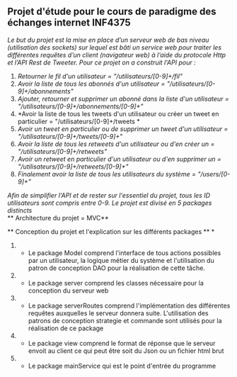 ## Projet d'étude pour le cours de paradigme des échanges internet INF4375

*Le but du projet est la mise en place d’un serveur web de bas niveau (utilisation des sockets) sur lequel est bâti un service web pour traiter les différentes requêtes d’un client (navigateur web) à l’aide du protocole Http et l’API  Rest de Tweeter. Pour ce projet on a construit l'API pour :*


1. *Retourner le fil d'un utilisateur = "/utilisateurs/[0-9]+/fil"*
2. *Avoir la liste de tous les abonnés d'un utilisateur = "/utilisateurs/[0-9]+/abonnements"*
3. *Ajouter, retourner et supprimer un abonné dans la liste d'un utilisateur = "/utilisateurs/[0-9]+/abonnements/[0-9]+"*
4. *Avoir la liste de tous les tweets d'un utilisateur ou créer un tweet en particulier = "/utilisateurs/[0-9]+/tweets *
5. *Avoir un tweet en particulier ou de supprimer un tweet d'un utilisateur = "/utilisateurs/[0-9]+/tweets/[0-9]+"*
6. *Avoir la liste de tous les retweets d'un utilisateur ou d'en créer un = "/utilisateurs/[0-9]+/retweets"*
7. *Avoir un retweet en particulier d'un utilisateur ou d'en supprimer un = "/utilisateurs/[0-9]+/retweets/[0-9]+"*
8. *Finalement avoir la liste de tous les utilisateurs du système = "/users/[0-9]+"*


*Afin de simplifier l'API et de rester sur l'essentiel du projet, tous les ID utilisateurs sont compris entre 0-9. Le projet est
divisé en 5 packages distincts*  
** Architecture du projet = MVC**

** Conception du projet et l'explication sur les différents packages **
*
1. - Le package Model comprend l'interface de tous actions possibles par un utilisateur, la logique métier du système et l'utilisation du patron de conception DAO pour la réalisation de cette tâche.
2. - Le package server comprend les classes nécessaire pour la conception du serveur web
3. - Le package serverRoutes comprend l'implémentation des différentes requêtes auxquelles le serveur donnera suite. L'utilisation des patrons de conception strategie et commande sont utilisés pour la réalisation de ce package
4. - Le package view comprend le format de réponse que le serveur envoit au client ce qui peut être soit du Json ou un fichier html brut
5. - Le package mainService qui est le point d'entrée du programme
